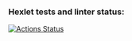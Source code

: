 ### Hexlet tests and linter status:
[![Actions Status](https://github.com/hitriylis/layout-designer-project-58/actions/workflows/hexlet-check.yml/badge.svg)](https://github.com/hitriylis/layout-designer-project-58/actions)